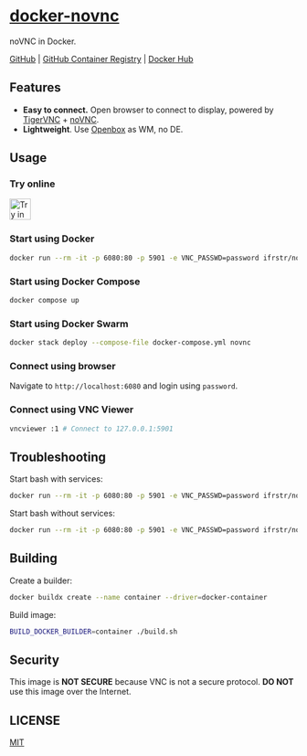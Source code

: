 # [docker-novnc](https://github.com/ifrstr/docker-novnc)

noVNC in Docker.

[GitHub](https://github.com/ifrstr/docker-novnc)
|
[GitHub Container Registry](https://github.com/orgs/ifrstr/packages/container/package/docker-novnc)
|
[Docker Hub](https://hub.docker.com/r/ifrstr/novnc)

## Features

- **Easy to connect.** Open browser to connect to display, powered by [TigerVNC](https://tigervnc.org) + [noVNC](https://novnc.com).
- **Lightweight**. Use [Openbox](http://openbox.org/) as WM, no DE.

## Usage

### Try online

<a href="https://labs.play-with-docker.com/?stack=https://raw.githubusercontent.com/ifrstr/docker-novnc/master/docker-compose.yml" target="_blank"><img src="https://raw.githubusercontent.com/play-with-docker/stacks/master/assets/images/button.png" alt="Try in PWD" height="37"/></a>

### Start using Docker

```sh
docker run --rm -it -p 6080:80 -p 5901 -e VNC_PASSWD=password ifrstr/novnc
```

### Start using Docker Compose

```sh
docker compose up
```

### Start using Docker Swarm

```sh
docker stack deploy --compose-file docker-compose.yml novnc
```

### Connect using browser

Navigate to `http://localhost:6080` and login using `password`.

### Connect using VNC Viewer

```sh
vncviewer :1 # Connect to 127.0.0.1:5901
```

## Troubleshooting

Start bash with services:

```sh
docker run --rm -it -p 6080:80 -p 5901 -e VNC_PASSWD=password ifrstr/novnc /sbin/my_init -- bash -l
```

Start bash without services:

```sh
docker run --rm -it -p 6080:80 -p 5901 -e VNC_PASSWD=password ifrstr/novnc bash
```

## Building

Create a builder:

```sh
docker buildx create --name container --driver=docker-container
```

Build image:

```sh
BUILD_DOCKER_BUILDER=container ./build.sh
```

## Security

This image is **NOT SECURE** because VNC is not a secure protocol. **DO NOT** use this image over the Internet.

## LICENSE

[MIT](https://github.com/ifrstr/docker-novnc/blob/master/LICENSE)
